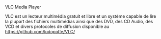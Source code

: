 VLC Media Player

VLC est un lecteur multimédia gratuit et libre et un système capable 
de lire la plupart 
des fichiers multimédias ainsi que des DVD, des CD Audio, des VCD 
et divers protocoles de diffusion disponible au https://github.com/ludopotte/VLC/
